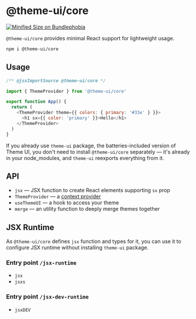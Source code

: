 # @theme-ui/core

[![Minified Size on Bundlephobia](https://badgen.net/bundlephobia/minzip/@theme-ui/core)](https://bundlephobia.com/package/@theme-ui/core)

`@theme-ui/core` provides minimal React support for lightweight usage.

```sh
npm i @theme-ui/core
```

## Usage

```js
/** @jsxImportSource @theme-ui/core */

import { ThemeProvider } from '@theme-ui/core'

export function App() {
  return (
    <ThemeProvider theme={{ colors: { primary: '#33e' } }}>
      <h1 sx={{ color: 'primary' }}>Hello</h1>
    </ThemeProvider>
  )
}
```

If you already use `theme-ui` package, the batteries-included version of Theme
UI, you don't need to install `@theme-ui/core` separately — it's already in your
node_modules, and `theme-ui` reexports everything from it.

## API

- `jsx` — JSX function to create React elements supporting `sx` prop
- `ThemeProvider` — a [context provider](https://reactjs.org/docs/context.html)
- `useThemeUI` — a hook to access your theme
- `merge` — an utility function to deeply merge themes together

## JSX Runtime

As `@theme-ui/core` defines `jsx` function and types for it, you can use it to
configure JSX runtime without installing `theme-ui` package.

### Entry point `/jsx-runtime`

- `jsx`
- `jsxs`

### Entry point `/jsx-dev-runtime`

- `jsxDEV`
